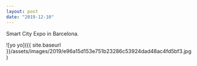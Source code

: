 ```yaml
---
layout: post
date: "2019-12-10"
---
```


Smart City Expo in Barcelona.

![yo yo]({{ site.baseurl }}/assets/images/2019/e96a15d153e751b23286c53924dad48ac4fd5bf3.jpg)
